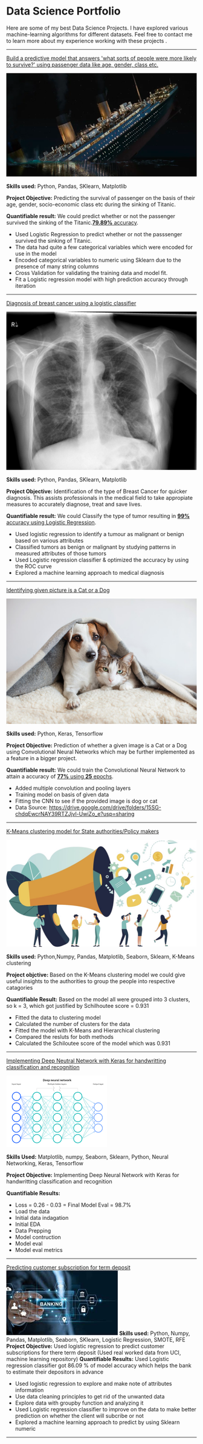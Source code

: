 # Data Science Portfolio

Here are some of my best Data Science Projects. I have explored various machine-learning algorithms for different datasets. Feel free to contact me to learn more about my experience working with these projects .

***

[Build a predictive model that answers 'what sorts of people were more likely to survive?' using passenger data like age, gender, class etc.](https://github.com/nchaudhary1/titanic)

<img src="images/Titanic.png?raw=true"/>

**Skills used:** Python, Pandas, SKlearn, Matplotlib

**Project Objective:** Predicting the survival of passenger on the basis of their age, gender, socio-economic class etc during the sinking of Titanic.

**Quantifiable result:** We could predict whether or not the passenger survived the sinking of the Titanic.[**79.89%** accuracy](https://github.com/nchaudhary1/titanic/blob/main/Untitled52.ipynb).

- Used Logistic Regression  to predict whether or not the passsenger survived the sinking of Titanic. 
- The data had quite a few categorical variables which were encoded for use in the model
- Encoded categorical variables to numeric using Sklearn due to the presence of many string columns
- Cross Validation for validating the training data and model fit.
- Fit a Logistic regression model with high prediction accuracy through iteration

***

[Diagnosis of breast cancer using a logistic classifier](https://github.com/nchaudhary1/breastcancer)

<img src="images/breast-cancer.jpeg?raw=true"/>

**Skills used:** Python, Pandas, SKlearn, Matplotlib

**Project Objective:** Identification of the type of Breast Cancer for quicker diagnosis. This assists professionals in the medical field to take appropiate measures to accurately diagnose, treat and save lives. 

**Quantifiable result:** We could Classify the type of tumor resulting in [**99%** accuracy using Logistic Regression](https://github.com/nchaudhary1/breastcancer/blob/main/breastcancer.ipynb).

- Used logistic regression to identify a tumour as malignant or benign based on various attributes
- Classified tumors as benign or malignant by studying patterns in measured attributes of those tumors
- Used Logistic regression classifier & optimized the accuracy by using the ROC curve
- Explored a machine learning approach to medical diagnosis

***

[Identifying given picture is a Cat or a Dog](https://github.com/nchaudhary1/CatOrDogPrediction)

<img src="images/Dog-and-Cat.jpeg?raw=true"/>

**Skills used:** Python, Keras, Tensorflow

**Project Objective:** Prediction of whether a given image is a Cat or a Dog using Convolutional Neural Networks which may be further implemented as a feature in a bigger project.

**Quantifiable result:** We could train the Convolutional Neural Network to attain a accuracy of [**77%** using **25** epochs](https://github.com/nchaudhary1/CatOrDogPrediction/blob/main/CNN59.ipynb).

- Added multiple convolution and pooling layers
- Training model on basis of given data
- Fitting the CNN to see if the provided image is dog or cat
- Data Source: https://drive.google.com/drive/folders/15SG-chdqEwcrNAY39RTZJjvl-UwiZo_e?usp=sharing

***

[K-Means clustering model for State authorities/Policy makers](https://github.com/nchaudhary1/marketing_campaign)

<img src="images/marketing_campaign.jpeg?raw=true"/>
 
<b>Skills used:</b> Python,Numpy, Pandas, Matplotlib, Seaborn, Sklearn, K-Means clustering

<b>Project objctive: </b> Based on the K-Means clustering model we could give useful insights to the authorities to group the people into respective catagories

<b>Quantifiable Result:</b> Based on the model all were grouped into 3 clusters, so k = 3, which got justified by Schilhoutee score = 0.931

   - Fitted the data to clustering model
   - Calculated the number of clusters for the data
   - Fitted the model with K-Means and Hierarchical clustering
   - Compared the resluts for both methods
   - Calculated the Schiloutee score of the model which was 0.931
   
 ***
 
 [Implementing Deep Neutral Network with Keras for handwritting classification and recognition](https://github.com/nchaudhary1/deep_neural_final)

 <img src="images/neural.png?raw=true"/>

<b>Skills Used:</b> Matplotlib, numpy, Seaborn, Sklearn, Python, Neural Networking, Keras, Tensorflow

<b>Project Objective:</b> Implementing Deep Neural Network with Keras for handwritting classification and recognition

<b>Quantifiable Results:</b>

  - Loss = 0.26 - 0.03 = Final Model Eval = 98.7%
  - Load the data
  - Initial data indagation
  - Initial EDA
  - Data Prepping
  - Model contruction
  - Model eval
  - Model eval metrics

 ***
 
 [Predicting customer subscription for term deposit](https://github.com/nchaudhary1/LogisticRegresion_project)
<img src="images/banking.jpeg?raw=true"/>
<b>Skills used:</b> Python, Numpy, Pandas, Matplotlib, Seaborn, SKlearn, Logistic Regression, SMOTE, RFE
<b>Project Objective:</b> Used logistic regression to predict customer subscriptions for there term deposit (Used real worked data from UCI, machine learning repository)
<b>Quantifiable Results:</b> Used Logistic regression classifier got 86.09 % of model accuracy which helps the bank to estimate their depositors in advance
  - Used logistic regression to explore and make note of attributes information
  - Use data cleaning principles to get rid of the unwanted data
  - Explore data with groupby function and analyzing it
  - Used Logistic regression classifier to improve on the data to make better prediction on whether the client will subcribe or not
  - Explored a machine learning approach to predict by using Sklearn numeric
***
 
